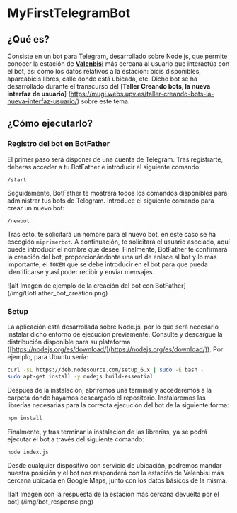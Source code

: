 # MyFirstTelegramBot

## ¿Qué es?

Consiste en un bot para Telegram, desarrollado sobre Node.js, que permite 
conocer la estación de [**Valenbisi**](http://cas.valenbisi.es/) más cercana al 
usuario que interactúa con el bot, así como los datos relativos a la estación: 
bicis disponibles, aparcabicis libres, calle donde está ubicada, etc. Dicho bot 
se ha desarrollado durante el transcurso del [**Taller Creando bots, la nueva 
interfaz de usuario**]
(https://mugi.webs.upv.es/taller-creando-bots-la-nueva-interfaz-usuario/) sobre 
este tema.

## ¿Cómo ejecutarlo?

### Registro del bot en BotFather

El primer paso será disponer de una cuenta de Telegram. Tras registrarte, 
deberas acceder a tu BotFather e introducir el siguiente comando:

``` 
/start 
```

Seguidamente, BotFather te mostrará todos los comandos disponibles para 
administrar tus bots de Telegram. Introduce el siguiente comando para 
crear un nuevo bot:


``` 
/newbot 
```

Tras esto, te solicitará un nombre para el nuevo bot, en este caso se ha 
escogido `miprimerbot`. A continuación, te solicitará el usuario asociado, aquí 
puede introducir el nombre que desee. Finalmente, BotFather te confirmará 
la creación del bot, proporcionándonte una url de enlace al bot y lo más 
importante, el `TOKEN` que se debe introducir en el bot para que pueda 
identificarse y así poder recibir y enviar mensajes.

![alt Imagen de ejemplo de la creación del bot con BotFather]
(/img/BotFather_bot_creation.png)

### Setup 

La aplicación está desarrollada sobre Node.js, por lo que será necesario 
instalar dicho entorno de ejecución previamente. Consulte y descargue la 
distribución disponible para su plataforma 
([https://nodejs.org/es/download/](https://nodejs.org/es/download/)). Por 
ejemplo, para Ubuntu sería:

```bash
curl -sL https://deb.nodesource.com/setup_6.x | sudo -E bash -
sudo apt-get install -y nodejs build-essential
```

Después de la instalación, abriremos una terminal y accederemos a la carpeta 
donde hayamos descargado el repositorio. Instalaremos las librerías necesarias
para la correcta ejecución del bot de la siguiente forma:

```bash
npm install 
```

Finalmente, y tras terminar la instalación de las librerías, ya se podrá 
ejecutar el bot a través del siguiente comando:

```bash
node index.js 
```

Desde cualquier dispositivo con servicio de ubicación, podremos mandar nuestra 
posición y el bot nos responderá con la estación de Valenbisi más cercana 
ubicada en Google Maps, junto con los datos básicos de la misma.

![alt Imagen con la respuesta de la estación más cercana devuelta por el bot]
(/img/bot_response.png)

